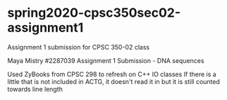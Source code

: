 # spring2020-cpsc350sec02-assignment1

Assignment 1 submission for CPSC 350-02 class

Maya Mistry
#2287039
Assignment 1 Submission - DNA sequences

Used ZyBooks from CPSC 298 to refresh on C++ IO classes
If there is a little that is not included in ACTG, it doesn't read it in but it is still counted towards line length

